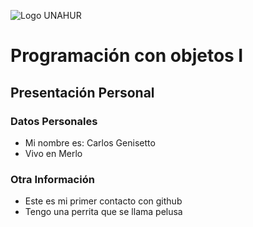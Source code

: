 ![Logo UNAHUR](./UNAHUR.png)

# Programación con objetos I
## Presentación Personal

### Datos Personales
- Mi nombre es: Carlos Genisetto
- Vivo en Merlo


### Otra Información
- Este es mi primer contacto con github
- Tengo una perrita que se llama pelusa
